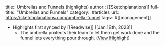 title:: Umbrellas and Funnels (highlights)
author:: [[Sketchplanations]]
full-title:: "Umbrellas and Funnels"
category:: #articles
url:: https://sketchplanations.com/umbrella-funnel
tags:: #[[management]]

- Highlights first synced by [[Readwise]] [[Jan 18th, 2023]]
	- The umbrella protects their team to let them get work done and the funnel lets everything pour through. ([View Highlight](https://read.readwise.io/read/01gq0twtvcngzv75s82g4cf985))